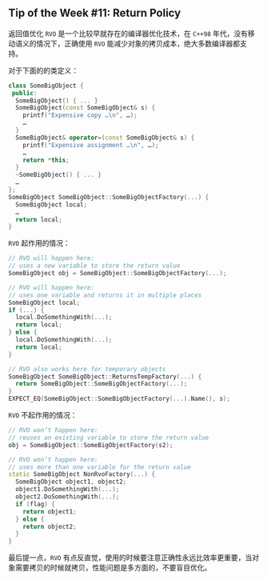 ## Tip of the Week #11: Return Policy

返回值优化 `RVO` 是一个比较早就存在的编译器优化技术，在 `C++98` 年代，没有移动语义的情况下，正确使用 `RVO` 能减少对象的拷贝成本，绝大多数编译器都支持。

对于下面的的类定义：

```c++
class SomeBigObject {
 public:
  SomeBigObject() { ... }
  SomeBigObject(const SomeBigObject& s) {
    printf("Expensive copy …\n", …);
    …
  }
  SomeBigObject& operator=(const SomeBigObject& s) {
    printf("Expensive assignment …\n", …);
    …
    return *this;
  }
  ~SomeBigObject() { ... }
  …
};
SomeBigObject SomeBigObject::SomeBigObjectFactory(...) {
  SomeBigObject local;
  …
  return local;
}
```

`RVO` 起作用的情况：

```c++
// RVO will happen here:
// uses a new variable to store the return value
SomeBigObject obj = SomeBigObject::SomeBigObjectFactory(...);

// RVO will happen here:
// uses one variable and returns it in multiple places
SomeBigObject local;
if (...) {
  local.DoSomethingWith(...);
  return local;
} else {
  local.DoSomethingWith(...);
  return local;
}

// RVO also works here for temporary objects
SomeBigObject SomeBigObject::ReturnsTempFactory(...) {
  return SomeBigObject::SomeBigObjectFactory(...);
}
EXPECT_EQ(SomeBigObject::SomeBigObjectFactory(...).Name(), s);
```

`RVO` 不起作用的情况：

```c++
// RVO won’t happen here:
// reuses an existing variable to store the return value
obj = SomeBigObject::SomeBigObjectFactory(s2);

// RVO won’t happen here:
// uses more than one variable for the return value
static SomeBigObject NonRvoFactory(...) {
  SomeBigObject object1, object2;
  object1.DoSomethingWith(...);
  object2.DoSomethingWith(...);
  if (flag) {
    return object1;
  } else {
    return object2;
  }
}
```

最后提一点，`RVO` 有点反直觉，使用的时候要注意正确性永远比效率更重要，当对象需要拷贝的时候就拷贝，性能问题是多方面的，不要盲目优化。